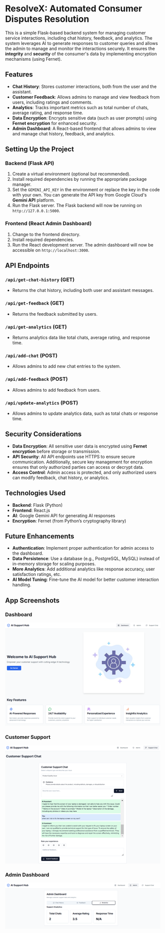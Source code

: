 # ResolveX: Automated Consumer Disputes Resolution

This is a simple Flask-based backend system for managing customer service interactions, including chat history, feedback, and analytics. The system leverages AI to generate responses to customer queries and allows the admin to manage and monitor the interactions securely. It ensures the **integrity** and **security** of the consumer's data by implementing encryption mechanisms (using Fernet).

## Features
- **Chat History**: Stores customer interactions, both from the user and the assistant.
- **Customer Feedback**: Allows admins to manage and view feedback from users, including ratings and comments.
- **Analytics**: Tracks important metrics such as total number of chats, average rating, and response time.
- **Data Encryption**: Encrypts sensitive data (such as user prompts) using **Fernet encryption** for enhanced security.
- **Admin Dashboard**: A React-based frontend that allows admins to view and manage chat history, feedback, and analytics.

## Setting Up the Project

### Backend (Flask API)

1. Create a virtual environment (optional but recommended).
2. Install required dependencies by running the appropriate package manager.
3. Set the `GEMINI_API_KEY` in the environment or replace the key in the code with your own. You can generate the API key from Google Cloud's **Gemini API** platform.
4. Run the Flask server. The Flask backend will now be running on `http://127.0.0.1:5000`.

### Frontend (React Admin Dashboard)

1. Change to the frontend directory.
2. Install required dependencies.
3. Run the React development server. The admin dashboard will now be accessible on `http://localhost:3000`.

## API Endpoints

### `/api/get-chat-history` (GET)
- Returns the chat history, including both user and assistant messages.

### `/api/get-feedback` (GET)
- Returns the feedback submitted by users.

### `/api/get-analytics` (GET)
- Returns analytics data like total chats, average rating, and response time.

### `/api/add-chat` (POST)
- Allows admins to add new chat entries to the system.

### `/api/add-feedback` (POST)
- Allows admins to add feedback from users.

### `/api/update-analytics` (POST)
- Allows admins to update analytics data, such as total chats or response time.

## Security Considerations

- **Data Encryption**: All sensitive user data is encrypted using **Fernet encryption** before storage or transmission.
- **API Security**: All API endpoints use HTTPS to ensure secure communication. Additionally, secure key management for encryption ensures that only authorized parties can access or decrypt data.
- **Access Control**: Admin access is protected, and only authorized users can modify feedback, chat history, or analytics.

## Technologies Used
- **Backend**: Flask (Python)
- **Frontend**: React.js
- **AI**: Google Gemini API for generating AI responses
- **Encryption**: Fernet (from Python’s cryptography library)

## Future Enhancements
- **Authentication**: Implement proper authentication for admin access to the dashboard.
- **Data Persistence**: Use a database (e.g., PostgreSQL, MySQL) instead of in-memory storage for scaling purposes.
- **More Analytics**: Add additional analytics like response accuracy, user satisfaction ratings, etc.
- **AI Model Tuning**: Fine-tune the AI model for better customer interaction handling.

## App Screenshots

### Dashboard

![Admin Dashboard](dashboard.png)

### Customer Support

![Customer Support](chat.png)

### Admin Dashboard

![Admin Dashboard](admin_analytics.png)
